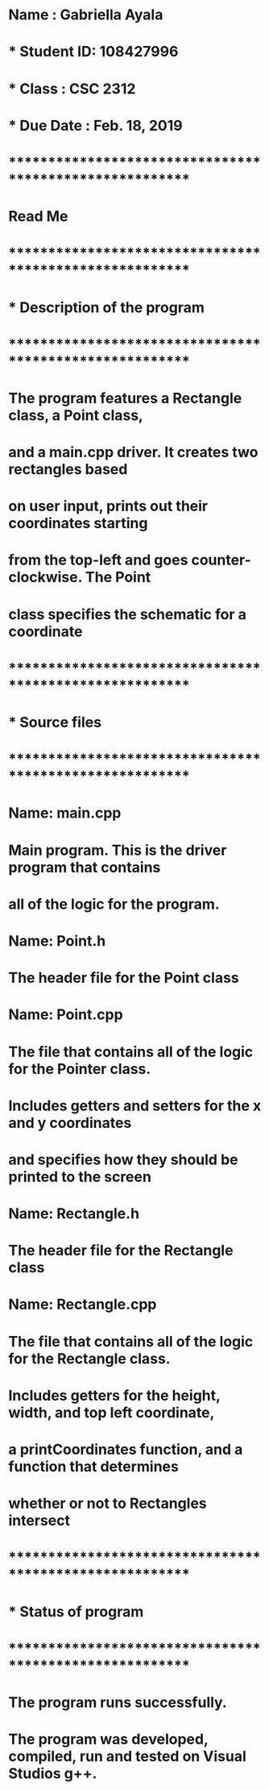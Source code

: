 #  Name      :  Gabriella Ayala        
# *  Student ID:  108427996  
# *  Class     :  CSC 2312           
# *  Due Date  :  Feb. 18, 2019
# *******************************************************


#                  Read Me


# *******************************************************
# *  Description of the program
# *******************************************************

# The program features a Rectangle class, a Point class,
# and a main.cpp driver. It creates two rectangles based
# on user input, prints out their coordinates starting
# from the top-left and goes counter-clockwise. The Point
# class specifies the schematic for a coordinate


# *******************************************************
# *  Source files
# *******************************************************

# Name:  main.cpp
#    Main program.  This is the driver program that contains
#    all of the logic for the program. 

# Name: Point.h
#    The header file for the Point class 

# Name: Point.cpp
#    The file that contains all of the logic for the Pointer class.
#    Includes getters and setters for the x and y coordinates
#    and specifies how they should be printed to the screen

# Name: Rectangle.h
#    The header file for the Rectangle class

# Name: Rectangle.cpp
#    The file that contains all of the logic for the Rectangle class.
#    Includes getters for the height, width, and top left coordinate,
#    a printCoordinates function, and a function that determines 
#    whether or not to Rectangles intersect
   
# *******************************************************
# *  Status of program
# *******************************************************

#    The program runs successfully.  
   
#    The program was developed, compiled, run and tested on Visual Studios g++.

